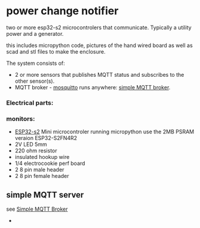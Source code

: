 # power change notifier

two or more esp32-s2 microcontrolers that communicate. Typically a utility power and a generator. 

this includes micropython code, pictures of the hand wired board as well as scad and stl files to make the enclosure.

The system consists of:
 - 2 or more sensors that publishes MQTT status and subscribes to the other sensor(s).
 - MQTT broker - [mosquitto](https://mosquitto.org/) runs anywhere: [simple MQTT broker](https://github.com/jdodgen/MQTT-home/tree/main/linux/home-broker/baby_home_broker).

###  Electrical parts:
### monitors:
 - [ESP32-s2](https://www.wemos.cc/en/latest/s2/s2_mini.html) Mini microcontroler running micropython use the 2MB PSRAM veraion ESP32-S2FN4R2
 - 2V LED 5mm
 - 220 ohm resistor
 - insulated hookup wire
 - 1/4 electrocookie perf board
 - 2 8 pin male header
 - 2 8 pin female header
## simple MQTT server
see [Simple MQTT Broker](https://github.com/jdodgen/MQTT-home/tree/main/linux/home-broker/baby_home_broker)



 - 

